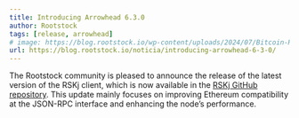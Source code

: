 ```yaml
---
title: Introducing Arrowhead 6.3.0
author: Rootstock
tags: [release, arrowhead]
# image: https://blog.rootstock.io/wp-content/uploads/2024/07/Bitcoin-Runes-Explained-1.png
url: https://blog.rootstock.io/noticia/introducing-arrowhead-6-3-0/
---
```


The Rootstock community is pleased to announce the release of the latest version of the RSKj client, which is now available in the [RSKj GitHub repository](https://github.com/rsksmart/rskj/releases/tag/ARROWHEAD-6.3.0). This update mainly focuses on improving Ethereum compatibility at the JSON-RPC interface and enhancing the node’s performance.

